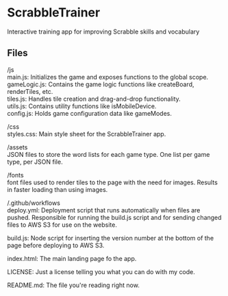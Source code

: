 # ScrabbleTrainer
Interactive training app for improving Scrabble skills and vocabulary

## Files
  /js  
    main.js: Initializes the game and exposes functions to the global scope.  
    gameLogic.js: Contains the game logic functions like createBoard, renderTiles, etc.  
    tiles.js: Handles tile creation and drag-and-drop functionality.  
    utils.js: Contains utility functions like isMobileDevice.  
    config.js: Holds game configuration data like gameModes.  

  /css  
    styles.css: Main style sheet for the ScrabbleTrainer app.  

  /assets  
    JSON files to store the word lists for each game type. One list per game type, per JSON file.  

  /fonts  
    font files used to render tiles to the page with the need for images. Results in faster loading than using images.  

  /.github/workflows  
    deploy.yml: Deployment script that runs automatically when files are pushed. Responsible for running the build.js script and for sending changed files to AWS S3 for use on the website.  
  
  build.js: Node script for inserting the version number at the bottom of the page before deploying to AWS S3.  

  index.html: The main landing page fo the app.  

  LICENSE: Just a license telling you what you can do with my code.  

  README.md: The file you're reading right now.  
